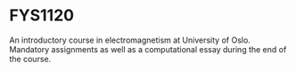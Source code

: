 # FYS1120
An introductory course in electromagnetism at University of Oslo. Mandatory assignments as well as a computational essay during the end of the course.

